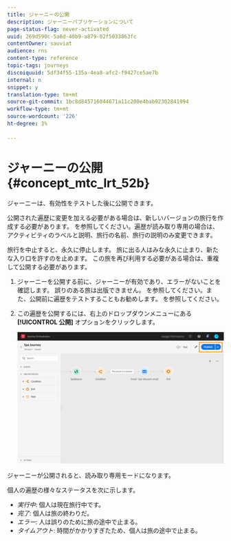 ```yaml
---
title: ジャーニーの公開
description: ジャーニーパブリケーションについて
page-status-flag: never-activated
uuid: 269d590c-5a6d-40b9-a879-02f5033863fc
contentOwner: sauviat
audience: rns
content-type: reference
topic-tags: journeys
discoiquuid: 5df34f55-135a-4ea8-afc2-f9427ce5ae7b
internal: n
snippet: y
translation-type: tm+mt
source-git-commit: 1bc8d845716044671a11c200e4bab92302841994
workflow-type: tm+mt
source-wordcount: '226'
ht-degree: 3%

---
```



# ジャーニーの公開{#concept_mtc_lrt_52b}

ジャーニーは、有効性をテストした後に公開できます。

公開された遍歴に変更を加える必要がある場合は、新しいバージョンの旅行を作成する必要があります。 [](../building-journeys/journey-versions.md)を参照してください。遍歴が読み取り専用の場合は、アクティビティのラベルと説明、旅行の名前、旅行の説明のみ変更できます。

旅行を中止すると、永久に停止します。 旅に出る人はみな永久に止まり、新たな入り口を許すのを止めます。 この旅を再び利用する必要がある場合は、重複して公開する必要があります。

1. ジャーニーを公開する前に、ジャーニーが有効であり、エラーがないことを確認します。 誤りのある旅は出版できません。 [](../about/troubleshooting.md#section_h3q_kqk_fhb)を参照してください。また、公開前に遍歴をテストすることもお勧めします。 [](../building-journeys/testing-the-journey.md)を参照してください。
1. この遍歴を公開するには、右上のドロップダウンメニューにある **[!UICONTROL 公開]** オプションをクリックします。

   ![](../assets/journeyuc1_18.png)

ジャーニーが公開されると、読み取り専用モードになります。

個人の遍歴の様々なステータスを次に示します。

* _実行中_: 個人は現在旅行中です。
* _完了_: 個人は旅の終わりだ。
* _エラー_: 人は誤りのために旅の途中で止まる。
* _タイムアウト_: 時間がかかりすぎたため、個人は旅の途中で止まる。